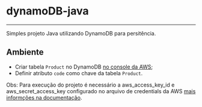 # dynamoDB-java
-----

Simples projeto Java utilizando DynamoDB para persitência.

## Ambiente 

- Criar tabela `Product` no DynamoDB [no console da AWS](https://console.aws.amazon.com/dynamodb/home?region=us-east-1);
- Definir atributo `code` como chave da tabela `Product`.

Obs: Para execução do projeto é necessário a aws_access_key_id e aws_secret_access_key configurado no arquivo de credentials da AWS [mais informções na documentação](https://docs.aws.amazon.com/cli/latest/userguide/cli-configure-files.html).
